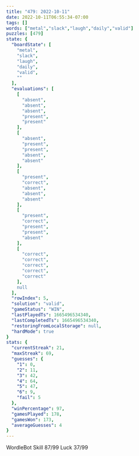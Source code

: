 ```yaml
---
title: "479: 2022-10-11"
date: 2022-10-11T06:55:34-07:00
tags: []
words: ["metal","slack","laugh","daily","valid"]
puzzles: [479]
state: {
  "boardState": [
    "metal",
    "slack",
    "laugh",
    "daily",
    "valid",
    ""
  ],
  "evaluations": [
    [
      "absent",
      "absent",
      "absent",
      "present",
      "present"
    ],
    [
      "absent",
      "present",
      "present",
      "absent",
      "absent"
    ],
    [
      "present",
      "correct",
      "absent",
      "absent",
      "absent"
    ],
    [
      "present",
      "correct",
      "present",
      "present",
      "absent"
    ],
    [
      "correct",
      "correct",
      "correct",
      "correct",
      "correct"
    ],
    null
  ],
  "rowIndex": 5,
  "solution": "valid",
  "gameStatus": "WIN",
  "lastPlayedTs": 1665496534340,
  "lastCompletedTs": 1665496534340,
  "restoringFromLocalStorage": null,
  "hardMode": true
}
stats: {
  "currentStreak": 21,
  "maxStreak": 69,
  "guesses": {
    "1": 0,
    "2": 11,
    "3": 42,
    "4": 64,
    "5": 47,
    "6": 9,
    "fail": 5
  },
  "winPercentage": 97,
  "gamesPlayed": 178,
  "gamesWon": 173,
  "averageGuesses": 4
}
---
```


<!-- more -->
WordleBot
Skill 87/99
Luck 37/99

